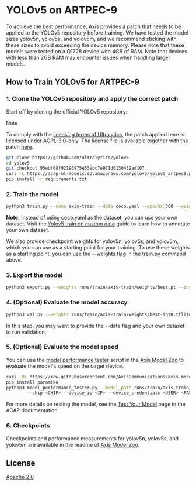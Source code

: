 # YOLOv5 on ARTPEC-9

To achieve the best performance, Axis provides a patch that needs to be applied to the YOLOv5
repository before training. We have tested the model sizes yolov5n, yolov5s, and yolov5m, and we
recommend sticking with these sizes to avoid exceeding the device memory. Please note that these
models were tested on a Q1728 device with 4GB of RAM. Note that devices with less than 2GB RAM
may encounter issues when handling larger models.

## How to Train YOLOv5 for ARTPEC-9

### 1. Clone the YOLOv5 repository and apply the correct patch

Start off by cloning the official YOLOv5 repository:

> [!NOTE]
>
> To comply with the [licensing terms of Ultralytics](https://github.com/ultralytics/yolov5?tab=readme-ov-file#license),
> the patch applied here is licensed under AGPL-3.0-only. The license file is available together
> with the patch [here](https://acap-ml-models.s3.amazonaws.com/yolov5/YOLOv5_LICENSE.txt).

```bash
git clone https://github.com/ultralytics/yolov5
cd yolov5
git checkout 95ebf68f92196975e53ebc7e971d0130432ad107
curl -L https://acap-ml-models.s3.amazonaws.com/yolov5/yolov5_artpec9.patch | git apply
pip install -r requirements.txt
```

### 2. Train the model

```bash
python3 train.py --name axis-train --data coco.yaml --epochs 300 --weights '' --cfg yolov5n.yaml  --batch-size 128
```

**Note:** Instead of using coco.yaml as the dataset, you can use your own dataset. Visit the
[Yolov5 train on custom data](https://docs.ultralytics.com/yolov5/tutorials/train_custom_data/)
guide to learn how to annotate your own dataset.

We also provide checkpoint weights for yolov5n, yolov5s, and yolov5m, which you can use as a
starting point for your training. To use these weights as a starting point, you can use the
--weights flag in the train.py command above.

### 3. Export the model

```bash
python3 export.py --weights runs/train/axis-train/weights/best.pt --include tflite --int8
```

### 4. (Optional) Evaluate the model accuracy

```bash
python3 val.py --weights runs/train/axis-train/weights/best-int8.tflite
```

In this step, you may want to provide the --data flag and your own dataset to run validation.

### 5. (Optional) Evaluate the model speed

You can use the
[model performance tester](https://github.com/AxisCommunications/axis-model-zoo/blob/main/scripts/model_performance_tester.py)
script in the [Axis Model Zoo](https://github.com/AxisCommunications/axis-model-zoo/tree/main) to
evaluate the model's speed on the target device.

```bash
curl -OL https://raw.githubusercontent.com/AxisCommunications/axis-model-zoo/main/scripts/model_performance_tester.py
pip install paramiko
python3 model_performance_tester.py --model_path runs/train/axis-train/weights/best-int8.tflite --test_duration 100 \\
        --chip <CHIP> --device_ip <IP> --device_credentials <USER> <PASS>
```

For more details on testing the model, see the
[Test Your Model](https://axiscommunications.github.io/acap-documentation/docs/computer-vision-on-device/test-your-model.html)
page in the ACAP documentation.

### 6. Checkpoints

Checkpoints and performance measurements for yolov5n, yolov5s, and yolov5m are available in the
readme of [Axis Model Zoo](../README.md).

## License

[Apache 2.0](../LICENSE)
